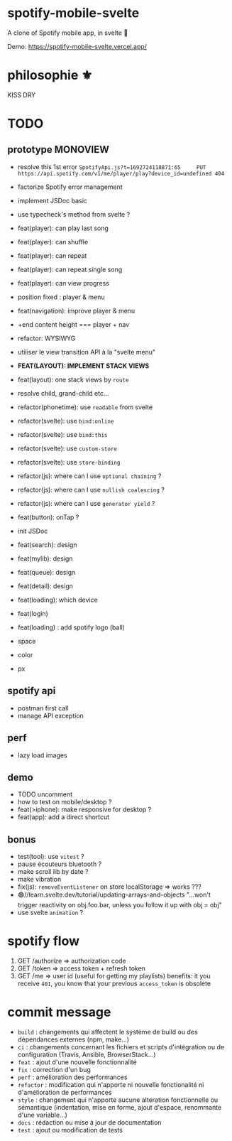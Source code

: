 # spotify-mobile-svelte

A clone of Spotify mobile app, in svelte 🚀

Demo: https://spotify-mobile-svelte.vercel.app/

# philosophie ⚜️

KISS
DRY

# TODO

## prototype MONOVIEW

- resolve this 1st error `SpotifyApi.js?t=1692724118871:65     PUT https://api.spotify.com/v1/me/player/play?device_id=undefined 404`
- factorize Spotify error management
- implement JSDoc basic
- use typecheck's method from svelte ?

- feat(player): can play last song
- feat(player): can shuffle
- feat(player): can repeat
- feat(player): can repeat single song
- feat(player): can view progress

- position fixed : player & menu
- feat(navigation): improve player & menu
- +end content height === player + nav
- refactor: WYSIWYG
- utiliser le view transition API à la "svelte menu"

- **FEAT(LAYOUT): IMPLEMENT STACK VIEWS**
- feat(layout): one stack views by `route`
- resolve child, grand-child etc...

- refactor(phonetime): use `readable` from svelte
- refactor(svelte): use `bind:online`
- refactor(svelte): use `bind:this`
- refactor(svelte): use `custom-store`
- refactor(svelte): use `store-binding`
- refactor(js): where can I use `optional chaining` ?
- refactor(js): where can I use `nullish coalescing` ?
- refactor(js): where can I use `generator yield` ?
- feat(button): onTap ?
- init JSDoc

- feat(search): design
- feat(mylib): design
- feat(queue): design
- feat(detail): design
- feat(loading): which device
- feat(login)

- feat(loading) : add spotify logo (ball)
- space
- color
- px

## spotify api

- postman first call
- manage API exception

## perf

- lazy load images

## demo

- TODO uncomment
- how to test on mobile/desktop ?
- feat(>iphone): make responsive for desktop ?
- feat(app): add a direct shortcut

## bonus

- test(tool): use `vitest` ?
- pause écouteurs bluetooth ?
- make scroll lib by date ?
- make vibration
- fix(js): `removeEventListener` on store localStorage => works ???
- 🟢//learn.svelte.dev/tutorial/updating-arrays-and-objects
  "...won't trigger reactivity on obj.foo.bar, unless you follow it up with obj = obj"
- use svelte `animation` ?

# spotify flow

1. GET /authorize => authorization code
2. GET /token => access token + refresh token
3. GET /me => user id (useful for getting my playlists)
   benefits: it you receive `401`, you know that your previous `access_token` is obsolete

# commit message

- `build` : changements qui affectent le système de build ou des dépendances externes (npm, make...)
- `ci` : changements concernant les fichiers et scripts d'intégration ou de configuration (Travis, Ansible, BrowserStack...)
- `feat` : ajout d'une nouvelle fonctionnalité
- `fix` : correction d'un bug
- `perf` : amélioration des performances
- `refactor` : modification qui n'apporte ni nouvelle fonctionalité ni d'amélioration de performances
- `style` : changement qui n'apporte aucune alteration fonctionnelle ou sémantique (indentation, mise en forme, ajout d'espace, renommante d'une variable...)
- `docs` : rédaction ou mise à jour de documentation
- `test` : ajout ou modification de tests
